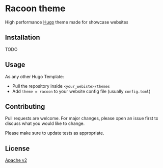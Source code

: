 # Racoon theme

High performance [Hugo](https://gohugo.io/) theme made for showcase websites

## Installation

TODO

## Usage

As any other Hugo Template:
- Pull the repository inside `<your_webiste>/themes`
- Add `theme = racoon` to your website config file (usually `config.toml`)

## Contributing
Pull requests are welcome. For major changes, please open an issue first to discuss what you would like to change.

Please make sure to update tests as appropriate.

## License
[Apache v2](https://www.apache.org/licenses/LICENSE-2.0)